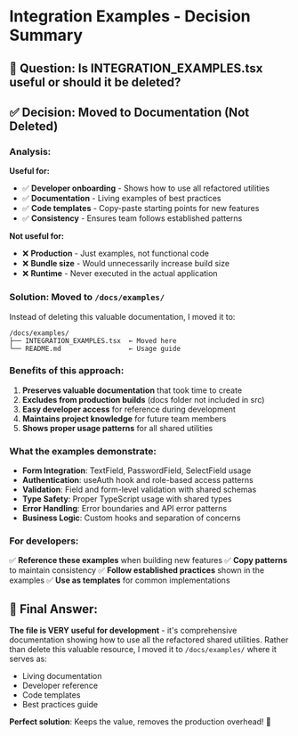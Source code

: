 # Integration Examples - Decision Summary

## 🤔 Question: Is INTEGRATION_EXAMPLES.tsx useful or should it be deleted?

## ✅ Decision: **Moved to Documentation (Not Deleted)**

### **Analysis:**

**Useful for:**

- ✅ **Developer onboarding** - Shows how to use all refactored utilities
- ✅ **Documentation** - Living examples of best practices
- ✅ **Code templates** - Copy-paste starting points for new features
- ✅ **Consistency** - Ensures team follows established patterns

**Not useful for:**

- ❌ **Production** - Just examples, not functional code
- ❌ **Bundle size** - Would unnecessarily increase build size
- ❌ **Runtime** - Never executed in the actual application

### **Solution: Moved to `/docs/examples/`**

Instead of deleting this valuable documentation, I moved it to:

```
/docs/examples/
├── INTEGRATION_EXAMPLES.tsx  ← Moved here
└── README.md                 ← Usage guide
```

### **Benefits of this approach:**

1. **Preserves valuable documentation** that took time to create
2. **Excludes from production builds** (docs folder not included in src)
3. **Easy developer access** for reference during development
4. **Maintains project knowledge** for future team members
5. **Shows proper usage patterns** for all shared utilities

### **What the examples demonstrate:**

- **Form Integration**: TextField, PasswordField, SelectField usage
- **Authentication**: useAuth hook and role-based access patterns
- **Validation**: Field and form-level validation with shared schemas
- **Type Safety**: Proper TypeScript usage with shared types
- **Error Handling**: Error boundaries and API error patterns
- **Business Logic**: Custom hooks and separation of concerns

### **For developers:**

✅ **Reference these examples** when building new features
✅ **Copy patterns** to maintain consistency
✅ **Follow established practices** shown in the examples
✅ **Use as templates** for common implementations

## 🎯 Final Answer:

**The file is VERY useful for development** - it's comprehensive documentation showing how to use all the refactored shared utilities. Rather than delete this valuable resource, I moved it to `/docs/examples/` where it serves as:

- Living documentation
- Developer reference
- Code templates
- Best practices guide

**Perfect solution**: Keeps the value, removes the production overhead! 🚀
